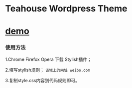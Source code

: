 Teahouse Wordpress Theme
==================
# [demo](http://www.zhw-island.com/)

### 使用方法 ###
1.Chrome Firefox Opera 下载 Stylish插件；

2.填写stylish规则；
	```
	该域上的网址 weibo.com
	```  
	
3.复制style.css内容到代码规则即可。  
